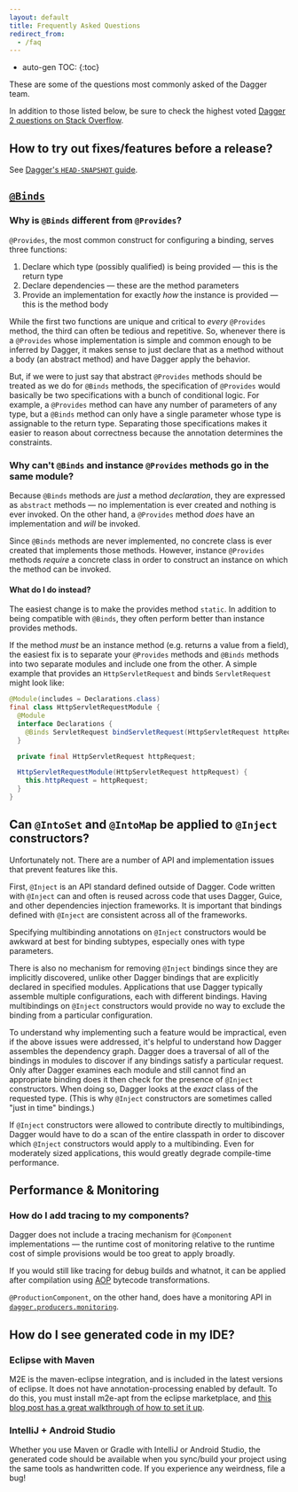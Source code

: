 ```yaml
---
layout: default
title: Frequently Asked Questions
redirect_from:
  - /faq
---
```


* auto-gen TOC:
{:toc}

These are some of the questions most commonly asked of the Dagger team.

In addition to those listed below, be sure to check the highest voted [Dagger 2
questions on Stack Overflow][dagger-2-stack-overflow].

## How to try out fixes/features before a release?

See [Dagger's `HEAD-SNAPSHOT` guide](versions.md#head-snapshot-artifacts).

## [`@Binds`]

### Why is `@Binds` different from `@Provides`?

`@Provides`, the most common construct for configuring a binding, serves three
functions:

1.  Declare which type (possibly qualified) is being provided — this is the
    return type
2.  Declare dependencies — these are the method parameters
3.  Provide an implementation for exactly _how_ the instance is provided —
     this is the method body

While the first two functions are unique and critical to _every_ `@Provides`
method, the third can often be tedious and repetitive. So, whenever there is a
`@Provides` whose implementation is simple and common enough to be inferred by
Dagger, it makes sense to just declare that as a method without a body (an
abstract method) and have Dagger apply the behavior.

But, if we were to just say that abstract `@Provides` methods should be treated
as we do for `@Binds` methods, the specification of `@Provides` would basically
be two specifications with a bunch of conditional logic.  For example, a
`@Provides` method can have any number of parameters of any type, but a `@Binds`
method can only have a single parameter whose type is assignable to the return
type.  Separating those specifications makes it easier to reason about
correctness because the annotation determines the constraints.


### Why can't `@Binds` and instance `@Provides` methods go in the same module?

Because `@Binds` methods are _just_ a method _declaration_, they are expressed
as `abstract` methods — no implementation is ever created and nothing is ever
invoked. On the other hand, a `@Provides` method _does_ have an implementation
and _will_ be invoked.

Since `@Binds` methods are never implemented, no concrete class is ever created
that implements those methods.  However, instance `@Provides` methods _require_
a concrete class in order to construct an instance on which the method can be
invoked.

#### What do I do instead?

The easiest change is to make the provides method `static`.  In addition to
being compatible with `@Binds`, they often perform better than instance provides
methods.

If the method _must_ be an instance method (e.g. returns a value from a field),
the easiest fix is to separate your `@Provides` methods and `@Binds` methods
into two separate modules and include one from the other.  A simple example that
provides an `HttpServletRequest` and binds `ServletRequest` might look like:

```java
@Module(includes = Declarations.class)
final class HttpServletRequestModule {
  @Module
  interface Declarations {
    @Binds ServletRequest bindServletRequest(HttpServletRequest httpRequest);
  }

  private final HttpServletRequest httpRequest;

  HttpServletRequestModule(HttpServletRequest httpRequest) {
    this.httpRequest = httpRequest;
  }
}
```

## Can `@IntoSet` and `@IntoMap` be applied to `@Inject` constructors?

Unfortunately not. There are a number of API and implementation issues that
prevent features like this.

First, `@Inject` is an API standard defined outside of Dagger. Code written with
`@Inject` can and often is reused across code that uses Dagger, Guice, and other
dependencies injection frameworks. It is important that bindings defined with
`@Inject` are consistent across all of the frameworks.

Specifying multibinding annotations on `@Inject` constructors would be awkward
at best for binding subtypes, especially ones with type parameters.

There is also no mechanism for removing `@Inject` bindings since they are
implicitly discovered, unlike other Dagger bindings that are explicitly declared
in specified modules. Applications that use Dagger typically assemble multiple
configurations, each with different bindings. Having multibindings on `@Inject`
constructors would provide no way to exclude the binding from a particular
configuration.

To understand why implementing such a feature would be impractical, even if the
above issues were addressed, it's helpful to understand how Dagger assembles the
dependency graph. Dagger does a traversal of all of the bindings in modules to
discover if any bindings satisfy a particular request. Only after Dagger
examines each module and still cannot find an appropriate binding does it then
check for the presence of `@Inject` constructors. When doing so, Dagger looks at
the _exact_ class of the requested type. (This is why `@Inject` constructors are
sometimes called "just in time" bindings.)

If `@Inject` constructors were allowed to contribute directly to multibindings,
Dagger would have to do a scan of the entire classpath in order to discover
which `@Inject` constructors would apply to a multibinding. Even for moderately
sized applications, this would greatly degrade compile-time performance.

## Performance & Monitoring

### How do I add tracing to my components?

Dagger does not include a tracing mechanism for `@Component` implementations —
the runtime cost of monitoring relative to the runtime cost of simple provisions
would be too great to apply broadly.

If you would still like tracing for debug builds and whatnot, it can be applied
after compilation using [AOP] bytecode transformations.

`@ProductionComponent`, on the other hand, does have a monitoring API in
[`dagger.producers.monitoring`].

## How do I see generated code in my IDE?

### Eclipse with Maven

M2E is the maven-eclipse integration, and is included in the latest
versions of eclipse.  It does not have annotation-processing enabled by
default. To do this, you must install m2e-apt from the eclipse marketplace,
and [this blog post has a great walkthrough of how to set it up][m2e-apt].

### IntelliJ + Android Studio

Whether you use Maven or Gradle with IntelliJ or Android Studio, the generated
code should be available when you sync/build your project using the same tools
as handwritten code. If you experience any weirdness, file a bug!

<!-- References -->

[`@Binds`]: https://dagger.dev/api/latest/dagger/Binds.html
[`@Provides`]: https://dagger.dev/api/latest/dagger/Provides.html
[`dagger.producers.monitoring`]: https://dagger.dev/api/latest/dagger/producers/monitoring/package-summary.html
[AOP]: https://en.wikipedia.org/wiki/Aspect-oriented_programming
[m2e-apt]: https://immutables.github.io/apt.html
[dagger-2-stack-overflow]: https://stackoverflow.com/questions/tagged/dagger-2?sort=votes&pageSize=15
